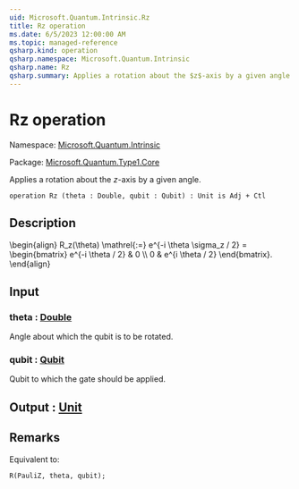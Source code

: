 ```yaml
---
uid: Microsoft.Quantum.Intrinsic.Rz
title: Rz operation
ms.date: 6/5/2023 12:00:00 AM
ms.topic: managed-reference
qsharp.kind: operation
qsharp.namespace: Microsoft.Quantum.Intrinsic
qsharp.name: Rz
qsharp.summary: Applies a rotation about the $z$-axis by a given angle.
---
```


# Rz operation

Namespace: [Microsoft.Quantum.Intrinsic](xref:Microsoft.Quantum.Intrinsic)

Package: [Microsoft.Quantum.Type1.Core](https://nuget.org/packages/Microsoft.Quantum.Type1.Core)


Applies a rotation about the $z$-axis by a given angle.

```qsharp
operation Rz (theta : Double, qubit : Qubit) : Unit is Adj + Ctl
```


## Description

\begin{align}R_z(\theta) \mathrel{:=}e^{-i \theta \sigma_z / 2} =\begin{bmatrix}e^{-i \theta / 2} & 0 \\\\0 & e^{i \theta / 2}\end{bmatrix}.\end{align}

## Input

### theta : [Double](xref:microsoft.quantum.qsharp.valueliterals#double-literals)

Angle about which the qubit is to be rotated.


### qubit : [Qubit](xref:microsoft.quantum.qsharp.valueliterals#qubit-literals)

Qubit to which the gate should be applied.



## Output : [Unit](xref:microsoft.quantum.qsharp.valueliterals#unit-literal)



## Remarks

Equivalent to:```qsharpR(PauliZ, theta, qubit);```